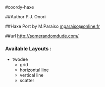 #coordy-haxe

##Author P.J. Onori

##Haxe Port by M.Paraiso mparaiso@online.fr

##url http://somerandomdude.com/

### Available Layouts :

+ twodee
	+ grid
	+ horizontal line
	+ vertical line
	+ scatter
	
